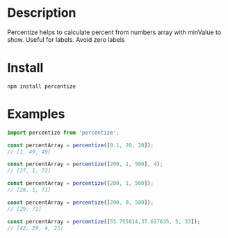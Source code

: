 
Description
===========

Percentize helps to calculate percent from numbers array
with minValue to show. Useful for labels. Avoid zero labels

Install
=======

`npm install percentize`

Examples
========

```javascript
import percentize from 'percentize';

const percentArray = percentize([0.1, 20, 20]);
// [1, 49, 49]

const percentArray = percentize([200, 1, 500], 4);
// [27, 1, 72]

const percentArray = percentize([200, 1, 500]);
// [28, 1, 71]

const percentArray = percentize([200, 0, 500]);
// [29, 71]

const percentArray = percentize([55.755814,37.617635, 5, 33]);
// [42, 29, 4, 25]

```
